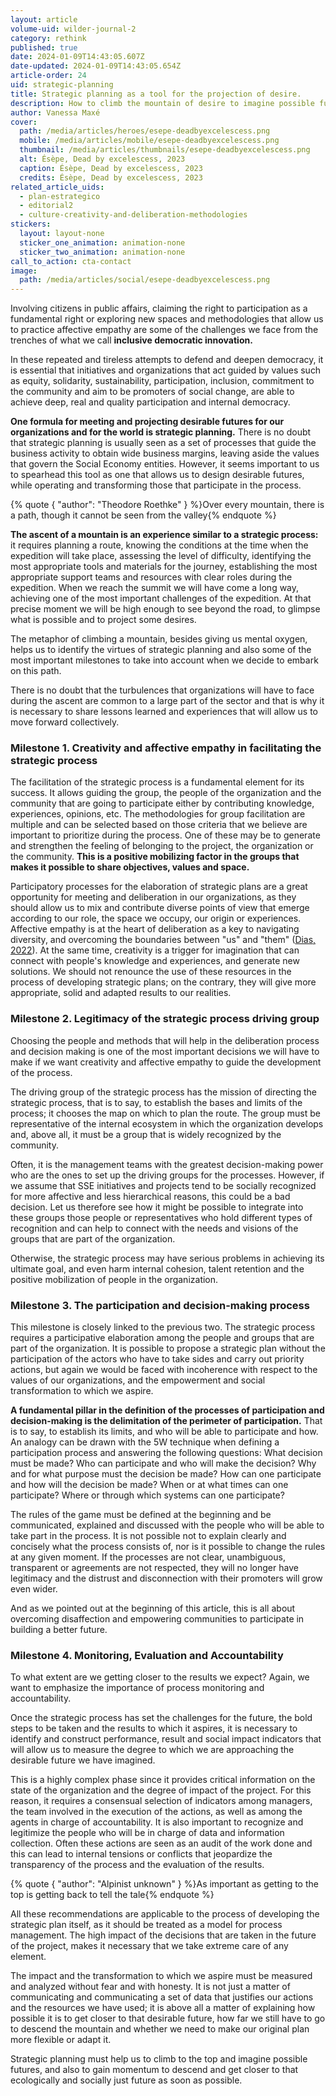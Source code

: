 ```yaml
---
layout: article
volume-uid: wilder-journal-2
category: rethink
published: true
date: 2024-01-09T14:43:05.607Z
date-updated: 2024-01-09T14:43:05.654Z
article-order: 24
uid: strategic-planning
title: Strategic planning as a tool for the projection of desire.
description: How to climb the mountain of desire to imagine possible futures
author: Vanessa Maxé
cover:
  path: /media/articles/heroes/esepe-deadbyexcelescess.png
  mobile: /media/articles/mobile/esepe-deadbyexcelescess.png
  thumbnail: /media/articles/thumbnails/esepe-deadbyexcelescess.png
  alt: Ésèpe, Dead by excelescess, 2023
  caption: Ésèpe, Dead by excelescess, 2023
  credits: Ésèpe, Dead by excelescess, 2023
related_article_uids:
  - plan-estrategico
  - editorial2
  - culture-creativity-and-deliberation-methodologies
stickers:
  layout: layout-none
  sticker_one_animation: animation-none
  sticker_two_animation: animation-none
call_to_action: cta-contact
image:
  path: /media/articles/social/esepe-deadbyexcelescess.png
---
```

Involving citizens in public affairs, claiming the right to participation as a fundamental right or exploring new spaces and methodologies that allow us to practice affective empathy are some of the challenges we face from the trenches of what we call **inclusive democratic innovation.**

In these repeated and tireless attempts to defend and deepen democracy, it is essential that initiatives and organizations that act guided by values such as equity, solidarity, sustainability, participation, inclusion, commitment to the community and aim to be promoters of social change, are able to achieve deep, real and quality participation and internal democracy.

**One formula for meeting and projecting desirable futures for our organizations and for the world is strategic planning.** There is no doubt that strategic planning is usually seen as a set of processes that guide the business activity to obtain wide business margins, leaving aside the values that govern the Social Economy entities. However, it seems important to us to spearhead this tool as one that allows us to design desirable futures, while operating and transforming those that participate in the process.

{% quote { "author": "Theodore Roethke" } %}Over every mountain, there is a path, though it cannot be seen from the valley{% endquote %}

**The ascent of a mountain is an experience similar to a strategic process:** it requires planning a route, knowing the conditions at the time when the expedition will take place, assessing the level of difficulty, identifying the most appropriate tools and materials for the journey, establishing the most appropriate support teams and resources with clear roles during the expedition. When we reach the summit we will have come a long way, achieving one of the most important challenges of the expedition. At that precise moment we will be high enough to see beyond the road, to glimpse what is possible and to project some desires.

The metaphor of climbing a mountain, besides giving us mental oxygen, helps us to identify the virtues of strategic planning and also some of the most important milestones to take into account when we decide to embark on this path. 

There is no doubt that the turbulences that organizations will have to face during the ascent are common to a large part of the sector and that is why it is necessary to share lessons learned and experiences that will allow us to move forward collectively.

### Milestone 1. Creativity and affective empathy in facilitating the strategic process

The facilitation of the strategic process is a fundamental element for its success. It allows guiding the group, the people of the organization and the community that are going to participate either by contributing knowledge, experiences, opinions, etc. The methodologies for group facilitation are multiple and can be selected based on those criteria that we believe are important to prioritize during the process. One of these may be to generate and strengthen the feeling of belonging to the project, the organization or the community. **This is a positive mobilizing factor in the groups that makes it possible to share objectives, values and space.**

Participatory processes for the elaboration of strategic plans are a great opportunity for meeting and deliberation in our organizations, as they should allow us to mix and contribute diverse points of view that emerge according to our role, the space we occupy, our origin or experiences. Affective empathy is at the heart of deliberation as a key to navigating diversity, and overcoming the boundaries between "us" and "them" ([Dias, 2022](https://journal.platoniq.net/es/wilder-journal-1/deep-dives/culture-creativity-and-deliberation-methodologies/)). At the same time, creativity is a trigger for imagination that can connect with people's knowledge and experiences, and generate new solutions. We should not renounce the use of these resources in the process of developing strategic plans; on the contrary, they will give more appropriate, solid and adapted results to our realities.

### Milestone 2. Legitimacy of the strategic process driving group

Choosing the people and methods that will help in the deliberation process and decision making is one of the most important decisions we will have to make if we want creativity and affective empathy to guide the development of the process.

The driving group of the strategic process has the mission of directing the strategic process, that is to say, to establish the bases and limits of the process; it chooses the map on which to plan the route. The group must be representative of the internal ecosystem in which the organization develops and, above all, it must be a group that is widely recognized by the community. 

Often, it is the management teams with the greatest decision-making power who are the ones to set up the driving groups for the processes. However, if we assume that SSE initiatives and projects tend to be socially recognized for more affective and less hierarchical reasons, this could be a bad decision. Let us therefore see how it might be possible to integrate into these groups those people or representatives who hold different types of recognition and can help to connect with the needs and visions of the groups that are part of the organization.

Otherwise, the strategic process may have serious problems in achieving its ultimate goal, and even harm internal cohesion, talent retention and the positive mobilization of people in the organization.  

### Milestone 3. The participation and decision-making process

This milestone is closely linked to the previous two. The strategic process requires a participative elaboration among the people and groups that are part of the organization. It is possible to propose a strategic plan without the participation of the actors who have to take sides and carry out priority actions, but again we would be faced with incoherence with respect to the values of our organizations, and the empowerment and social transformation to which we aspire.

**A fundamental pillar in the definition of the processes of participation and decision-making is the delimitation of the perimeter of participation.** That is to say, to establish its limits, and who will be able to participate and how. An analogy can be drawn with the 5W technique when defining a participation process and answering the following questions: What decision must be made? Who can participate and who will make the decision? Why and for what purpose must the decision be made? How can one participate and how will the decision be made? When or at what times can one participate? Where or through which systems can one participate?

The rules of the game must be defined at the beginning and be communicated, explained and discussed with the people who will be able to take part in the process. It is not possible not to explain clearly and concisely what the process consists of, nor is it possible to change the rules at any given moment. If the processes are not clear, unambiguous, transparent or agreements are not respected, they will no longer have legitimacy and the distrust and disconnection with their promoters will grow even wider. 

And as we pointed out at the beginning of this article, this is all about overcoming disaffection and empowering communities to participate in building a better future.

### Milestone 4. Monitoring, Evaluation and Accountability

To what extent are we getting closer to the results we expect? Again, we want to emphasize the importance of process monitoring and accountability. 

Once the strategic process has set the challenges for the future, the bold steps to be taken and the results to which it aspires, it is necessary to identify and construct performance, result and social impact indicators that will allow us to measure the degree to which we are approaching the desirable future we have imagined.

This is a highly complex phase since it provides critical information on the state of the organization and the degree of impact of the project. For this reason, it requires a consensual selection of indicators among managers, the team involved in the execution of the actions, as well as among the agents in charge of accountability. It is also important to recognize and legitimize the people who will be in charge of data and information collection. Often these actions are seen as an audit of the work done and this can lead to internal tensions or conflicts that jeopardize the transparency of the process and the evaluation of the results.

{% quote { "author": "Alpinist unknown" } %}As important as getting to the top is getting back to tell the tale{% endquote %}

All these recommendations are applicable to the process of developing the strategic plan itself, as it should be treated as a model for process management. The high impact of the decisions that are taken in the future of the project, makes it necessary that we take extreme care of any element.

The impact and the transformation to which we aspire must be measured and analyzed without fear and with honesty. It is not just a matter of communicating and communicating a set of data that justifies our actions and the resources we have used; it is above all a matter of explaining how possible it is to get closer to that desirable future, how far we still have to go to descend the mountain and whether we need to make our original plan more flexible or adapt it. 

Strategic planning must help us to climb to the top and imagine possible futures, and also to gain momentum to descend and get closer to that ecologically and socially just future as soon as possible.
